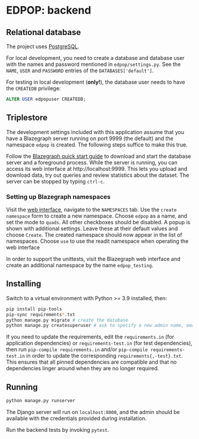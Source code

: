 # EDPOP: backend

## Relational database

The project uses [PostgreSQL](https://www.postgresql.org/).

For local development, you need to create a database and database user with the names and password mentioned in `edpop/settings.py`. See the `NAME`, `USER` and `PASSWORD` entries of the `DATABASES['default']`.

For testing in local development (**only!**), the database user needs to have the `CREATEDB` privilege:

```sql
ALTER USER edpopuser CREATEDB;
```

## Triplestore

The development settings included with this application assume that you have a Blazegraph server running on port 9999 (the default) and the namespace `edpop` is created. The following steps suffice to make this true.

Follow the [Blazegraph quick start guide](https://github.com/blazegraph/database/wiki/Quick_Start) to download and start the database server and a foreground process.
While the server is running, you can access its web interface at http://localhost:9999. This lets you upload and download data, try out queries and review statistics about the dataset. The server can be stopped by typing `ctrl-c`.

### Setting up Blazegraph namespaces

Visit the [web interface]( http://localhost:9999), navigate to the `NAMESPACES` tab. Use the `create namespace` form to create a new namespace. Choose `edpop` as a name, and set the mode to `quads`. All other checkboxes should be disabled. A popup is shown with additional settings. Leave these at their default values and choose `Create`. The created namespace should now appear in the list of namespaces. Choose `use` to use the readit namespace when operating the web interface

In order to support the unittests, visit the Blazegraph web interface and create an additional namespace by the name `edpop_testing`.

## Installing

Switch to a virtual environment with Python >= 3.9 installed, then:

```bash
pip install pip-tools
pip-sync requirements*.txt
python manage.py migrate # create the database
python manage.py createsuperuser # ask to specify a new admin name, email and password
```

If you need to update the requirements, edit the `requirements.in` (for application dependencies) or `requirements-test.in` (for test dependencies), then run `pip-compile requirements.in` and/or `pip-compile requirements-test.in` in order to update the corresponding `requirements{,-test}.txt`. This ensures that all pinned dependencies are compatible and that no dependencies linger around when they are no longer required.

## Running

```bash
python manage.py runserver
```

The Django server will run on `localhost:8000`, and the admin should be available with the credentials provided during installation.

Run the backend tests by invoking `pytest`.
